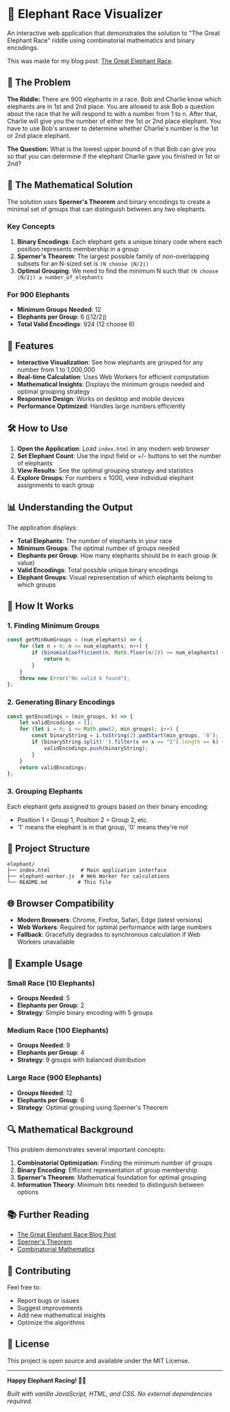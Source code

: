 # 🐘 Elephant Race Visualizer

An interactive web application that demonstrates the solution to "The Great Elephant Race" riddle using combinatorial mathematics and binary encodings.

This was made for my blog post: [The Great Elephant Race](https://adamgluck.com/posts/elephant_race).

## 📖 The Problem

**The Riddle:** There are 900 elephants in a race. Bob and Charlie know which elephants are in 1st and 2nd place. You are allowed to ask Bob a question about the race that he will respond to with a number from 1 to n. After that, Charlie will give you the number of either the 1st or 2nd place elephant. You have to use Bob's answer to determine whether Charlie's number is the 1st or 2nd place elephant.

**The Question:** What is the lowest upper bound of n that Bob can give you so that you can determine if the elephant Charlie gave you finished in 1st or 2nd?

## 🧮 The Mathematical Solution

The solution uses **Sperner's Theorem** and binary encodings to create a minimal set of groups that can distinguish between any two elephants.

### Key Concepts

1. **Binary Encodings**: Each elephant gets a unique binary code where each position represents membership in a group
2. **Sperner's Theorem**: The largest possible family of non-overlapping subsets for an N-sized set is `(N choose ⌊N/2⌋)`
3. **Optimal Grouping**: We need to find the minimum N such that `(N choose ⌊N/2⌋) ≥ number_of_elephants`

### For 900 Elephants

- **Minimum Groups Needed**: 12
- **Elephants per Group**: 6 (⌊12/2⌋)
- **Total Valid Encodings**: 924 (12 choose 6)

## 🚀 Features

- **Interactive Visualization**: See how elephants are grouped for any number from 1 to 1,000,000
- **Real-time Calculation**: Uses Web Workers for efficient computation
- **Mathematical Insights**: Displays the minimum groups needed and optimal grouping strategy
- **Responsive Design**: Works on desktop and mobile devices
- **Performance Optimized**: Handles large numbers efficiently

## 🛠️ How to Use

1. **Open the Application**: Load `index.html` in any modern web browser
2. **Set Elephant Count**: Use the input field or +/- buttons to set the number of elephants
3. **View Results**: See the optimal grouping strategy and statistics
4. **Explore Groups**: For numbers ≤ 1000, view individual elephant assignments to each group

## 📊 Understanding the Output

The application displays:

- **Total Elephants**: The number of elephants in your race
- **Minimum Groups**: The optimal number of groups needed
- **Elephants per Group**: How many elephants should be in each group (k value)
- **Valid Encodings**: Total possible unique binary encodings
- **Elephant Groups**: Visual representation of which elephants belong to which groups

## 🔬 How It Works

### 1. Finding Minimum Groups
```javascript
const getMinNumGroups = (num_elephants) => {
    for (let n = 0; n <= num_elephants; n++) {
        if (binomialCoefficient(n, Math.floor(n/2)) >= num_elephants) {
            return n;
        }
    }
    throw new Error("No valid k found");
};
```

### 2. Generating Binary Encodings
```javascript
const getEncodings = (min_groups, k) => {
    let validEncodings = [];
    for (let i = 0; i <= Math.pow(2, min_groups); i++) {
        const binaryString = i.toString(2).padStart(min_groups, '0');
        if (binaryString.split('').filter(x => x == "1").length == k) {
            validEncodings.push(binaryString);
        }
    }
    return validEncodings;
};
```

### 3. Grouping Elephants
Each elephant gets assigned to groups based on their binary encoding:
- Position 1 = Group 1, Position 2 = Group 2, etc.
- '1' means the elephant is in that group, '0' means they're not

## 📁 Project Structure

```
elephant/
├── index.html          # Main application interface
├── elephant-worker.js  # Web Worker for calculations
└── README.md          # This file
```

## 🌐 Browser Compatibility

- **Modern Browsers**: Chrome, Firefox, Safari, Edge (latest versions)
- **Web Workers**: Required for optimal performance with large numbers
- **Fallback**: Gracefully degrades to synchronous calculation if Web Workers unavailable

## 🧪 Example Usage

### Small Race (10 Elephants)
- **Groups Needed**: 5
- **Elephants per Group**: 2
- **Strategy**: Simple binary encoding with 5 groups

### Medium Race (100 Elephants)
- **Groups Needed**: 9
- **Elephants per Group**: 4
- **Strategy**: 9 groups with balanced distribution

### Large Race (900 Elephants)
- **Groups Needed**: 12
- **Elephants per Group**: 6
- **Strategy**: Optimal grouping using Sperner's Theorem

## 🔍 Mathematical Background

This problem demonstrates several important concepts:

1. **Combinatorial Optimization**: Finding the minimum number of groups
2. **Binary Encoding**: Efficient representation of group membership
3. **Sperner's Theorem**: Mathematical foundation for optimal grouping
4. **Information Theory**: Minimum bits needed to distinguish between options

## 📚 Further Reading

- [The Great Elephant Race Blog Post](https://adamgluck.com/posts/elephant_race)
- [Sperner's Theorem](https://en.wikipedia.org/wiki/Sperner%27s_theorem)
- [Combinatorial Mathematics](https://en.wikipedia.org/wiki/Combinatorics)

## 🤝 Contributing

Feel free to:
- Report bugs or issues
- Suggest improvements
- Add new mathematical insights
- Optimize the algorithms

## 📄 License

This project is open source and available under the MIT License.

---

**Happy Elephant Racing! 🐘🏁**

*Built with vanilla JavaScript, HTML, and CSS. No external dependencies required.*
